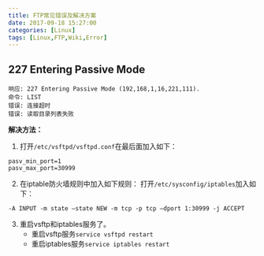 ```yaml
---
title: FTP常见错误及解决方案
date: 2017-09-18 15:27:00
categories: [Linux]
tags: [Linux,FTP,Wiki,Error]
---
```


## 227 Entering Passive Mode

```shell
响应: 227 Entering Passive Mode (192,168,1,16,221,111).
命令: LIST
错误: 连接超时
错误: 读取目录列表失败
```

**解决方法：**

1. 打开`/etc/vsftpd/vsftpd.conf`在最后面加入如下：

```shell
pasv_min_port=1
pasv_max_port=30999
```

2. 在iptable防火墙规则中加入如下规则：
打开`/etc/sysconfig/iptables`加入如下：

```shell
-A INPUT -m state –state NEW -m tcp -p tcp –dport 1:30999 -j ACCEPT
```

3. 重启vsftp和iptables服务了。
   * 重启vsftp服务`service vsftpd restart`
   * 重启iptables服务`service iptables restart`
